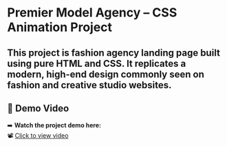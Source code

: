 ﻿# Premier Model Agency – CSS Animation Project

This project is  fashion agency landing page built using pure HTML and CSS. It replicates a modern, high-end design commonly seen on fashion and creative studio websites.
---
## 🎥 Demo Video

➡️ **Watch the project demo here:**  
📽️ [Click to view video](./assets/prj-minior.mp4)


